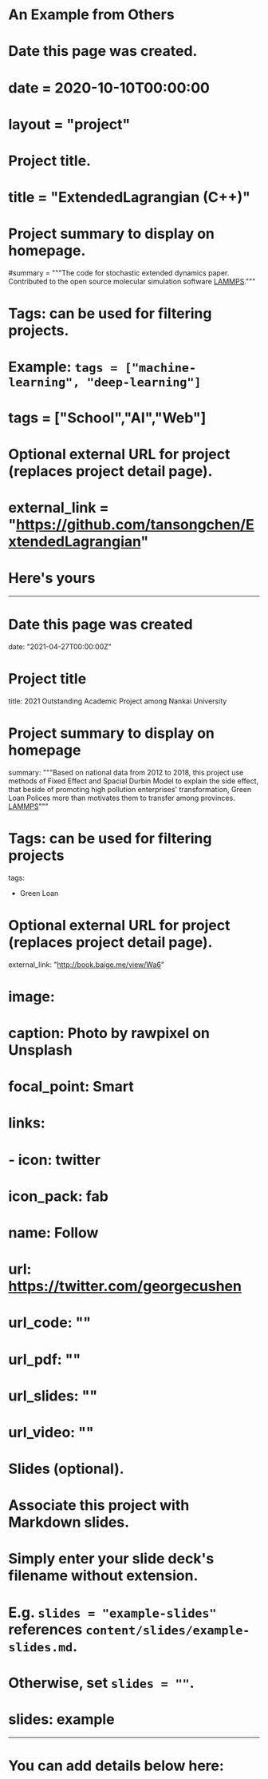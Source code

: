 # An Example from Others
# Date this page was created.
  # date = 2020-10-10T00:00:00
  # layout = "project"

# Project title.
  # title = "ExtendedLagrangian (C++)"

# Project summary to display on homepage.
  #summary = """The code for stochastic extended dynamics paper. Contributed to the open source molecular simulation software [LAMMPS](http://lammps.sandia.gov/)."""

# Tags: can be used for filtering projects.
# Example: `tags = ["machine-learning", "deep-learning"]`
# tags = ["School","AI","Web"]

# Optional external URL for project (replaces project detail page).
# external_link = "https://github.com/tansongchen/ExtendedLagrangian"



# Here's yours
---
# Date this page was created
date: "2021-04-27T00:00:00Z"

# Project title
title: 2021 Outstanding Academic Project among Nankai University

# Project summary to display on homepage
summary: """Based on national data from 2012 to 2018, this project use methods of Fixed Effect and Spacial Durbin Model to explain the side effect, that beside of promoting high pollution enterprises' transformation, Green Loan Polices more than motivates them to transfer among provinces. [LAMMPS](http://book.baige.me/view/Wa6)"""

# Tags: can be used for filtering projects
tags:
- Green Loan

# Optional external URL for project (replaces project detail page).
external_link: "http://book.baige.me/view/Wa6"

# image:
  # caption: Photo by rawpixel on Unsplash
  # focal_point: Smart

# links:
# - icon: twitter
  # icon_pack: fab
  # name: Follow
  # url: https://twitter.com/georgecushen
# url_code: ""
# url_pdf: ""
# url_slides: ""
# url_video: ""

# Slides (optional).
#   Associate this project with Markdown slides.
#   Simply enter your slide deck's filename without extension.
#   E.g. `slides = "example-slides"` references `content/slides/example-slides.md`.
#   Otherwise, set `slides = ""`.
# slides: example
---

# You can add details below here: